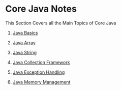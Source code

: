 # Core Java Notes

This Section Covers all the Main Topics of Core Java

1. <a href="">Java Basics</a>

2. <a href="">Java Array</a>

3. <a href="">Java String</a>

4. <a href="">Java Collection Framework</a>

5. <a href="">Java Exception Handling</a>

6. <a href="">Java Memory Management</a>